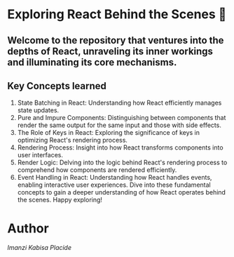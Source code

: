 # Exploring React Behind the Scenes  🤗  
## Welcome to the repository that ventures into the depths of React, unraveling its inner workings and illuminating its core mechanisms.  

## Key Concepts learned
1. State Batching in React: Understanding how React efficiently manages state updates.
2. Pure and Impure Components: Distinguishing between components that render the same output for the same input and those with side effects.
3. The Role of Keys in React: Exploring the significance of keys in optimizing React's rendering process.
4. Rendering Process: Insight into how React transforms components into user interfaces.
5. Render Logic: Delving into the logic behind React's rendering process to comprehend how components are rendered efficiently.
6. Event Handling in React: Understanding how React handles events, enabling interactive user experiences.
Dive into these fundamental concepts to gain a deeper understanding of how React operates behind the scenes. Happy exploring!

# Author
*Imanzi Kabisa Placide*
